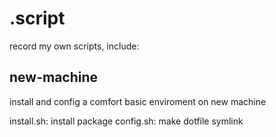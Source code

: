 # .script
record my own scripts, include:

## new-machine
install and config  a comfort basic enviroment on new machine

install.sh: install package
config.sh: make dotfile symlink
